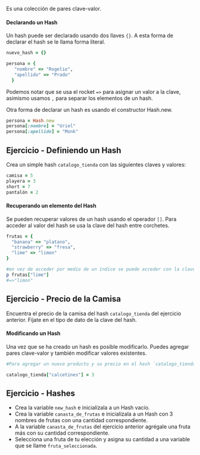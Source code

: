 Es una colección de pares clave-valor.

#### Declarando un Hash

Un hash puede ser declarado usando dos llaves `{}`. A esta forma de declarar el hash se le llama forma literal.


```ruby
nuevo_hash = {}

persona = {
   "nombre" => "Rogelio",
   "apellido" => "Prado"
  }
```

Podemos notar que se usa el rocket `=>` para asignar un valor a la clave, asimismo usamos `,` para separar los elementos de un hash.

Otra forma de declarar un hash es usando el constructor Hash.new.

```ruby
persona = Hash.new
persona[:nombre] = "Uriel"
persona[:apellido] = "Monk"
```

## Ejercicio - Definiendo un Hash

Crea un simple hash `catalogo_tienda` con las siguientes claves y valores:

```Ruby
camisa = 5
playera = 3
short = 7
pantalón = 2
```

#### Recuperando un elemento del Hash

Se pueden recuperar valores de un hash usando el operador `[]`. Para acceder al valor del hash se usa la clave del hash entre corchetes.

```Ruby
frutas = {
  "banana" => "platano",
  "strawberry" => "fresa",
  "lime" => "limon"
}

#en vez de acceder por medio de un índice se puede acceder con la clave (key) del hash.
p frutas["lime"]
#=>"limon"
```


## Ejercicio - Precio de la Camisa

Encuentra el precio de la camisa del hash `catalogo_tienda` del ejercicio anterior. Fíjate en el tipo de dato de la clave del hash.


#### Modificando un Hash

Una vez que se ha creado un hash es posible modificarlo. Puedes agregar pares clave-valor y también modificar valores existentes.


```Ruby
#Para agregar un nuevo producto y su precio en el hash `catalogo_tienda`

catalogo_tienda["calcetines"] = 3

```

## Ejercicio - Hashes

- Crea la variable `new_hash` e inicialízala a un Hash vacío.
- Crea la variable `canasta_de_frutas` e inicialízala a un Hash con 3 nombres de frutas con una cantidad correspondiente.
- A la variable `canasta_de_frutas` del ejercicio anterior agrégale una fruta más con su cantidad correspondiente.
- Selecciona una fruta de tu elección y asigna su cantidad a una variable que se llame `fruta_seleccionada`.
